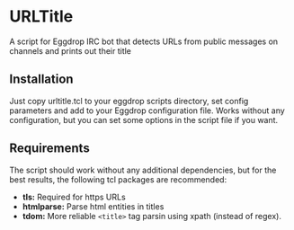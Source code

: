 URLTitle
=========

A script for Eggdrop IRC bot that detects URLs from public messages on channels and prints out their title

Installation
------------

Just copy urltitle.tcl to your eggdrop scripts directory, set config parameters and add to your Eggdrop configuration file. Works without any configuration, but you can set some options in the script file if you want.

Requirements
------------

The script should work without any additional dependencies, but for the best results, the following tcl packages are recommended:
- **tls:** Required for https URLs
- **htmlparse:** Parse html entities in titles
- **tdom:** More reliable `<title>` tag parsin using xpath (instead of regex).
